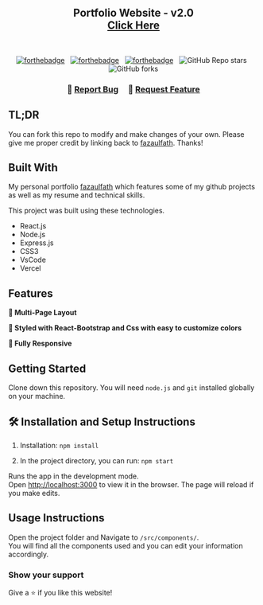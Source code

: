 <h2 align="center">
  Portfolio Website - v2.0<br/>
  <a href="https://fazaulfath.netlify.app/" target="_blank">Click Here</a>
</h2>

<br/>

<center>

[![forthebadge](https://forthebadge.com/images/badges/built-with-love.svg)](https://forthebadge.com) &nbsp;
[![forthebadge](https://forthebadge.com/images/badges/made-with-javascript.svg)](https://forthebadge.com) &nbsp;
[![forthebadge](https://forthebadge.com/images/badges/open-source.svg)](https://forthebadge.com) &nbsp;
![GitHub Repo stars](https://img.shields.io/github/stars/fazaulfath/Portfolio?color=red&logo=github&style=for-the-badge) &nbsp;
![GitHub forks](https://img.shields.io/github/forks/fazaulfath/Portfolio?color=red&logo=github&style=for-the-badge)

</center>

<h3 align="center">
    🔹
    <a href="https://github.com/fazaulfath/Portfolio/issues">Report Bug</a> &nbsp; &nbsp;
    🔹
    <a href="https://github.com/fazaulfath/Portfolio/issues">Request Feature</a>
</h3>

## TL;DR

You can fork this repo to modify and make changes of your own. Please give me proper credit by linking back to [fazaulfath](https://github.com/fazaulfath/Portfolio). Thanks!

## Built With

My personal portfolio <a href="https://fazaulfath.netlify.app/" target="_blank">fazaulfath</a> which features some of my github projects as well as my resume and technical skills.<br/>

This project was built using these technologies.

- React.js
- Node.js
- Express.js
- CSS3
- VsCode
- Vercel

## Features

**📖 Multi-Page Layout**

**🎨 Styled with React-Bootstrap and Css with easy to customize colors**

**📱 Fully Responsive**

## Getting Started

Clone down this repository. You will need `node.js` and `git` installed globally on your machine.

## 🛠 Installation and Setup Instructions

1. Installation: `npm install`

2. In the project directory, you can run: `npm start`

Runs the app in the development mode.\
Open [http://localhost:3000](http://localhost:3000) to view it in the browser.
The page will reload if you make edits.

## Usage Instructions

Open the project folder and Navigate to `/src/components/`. <br/>
You will find all the components used and you can edit your information accordingly.

### Show your support

Give a ⭐ if you like this website!

